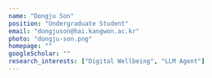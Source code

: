 ```yaml
---
name: "Dongju Son"
position: "Undergraduate Student"
email: "dongjuson@hai.kangwon.ac.kr"
photo: "dongju-son.png"
homepage: ""
googleScholar: ""
research_interests: ["Digital Wellbeing", "LLM Agent"]
---
```

